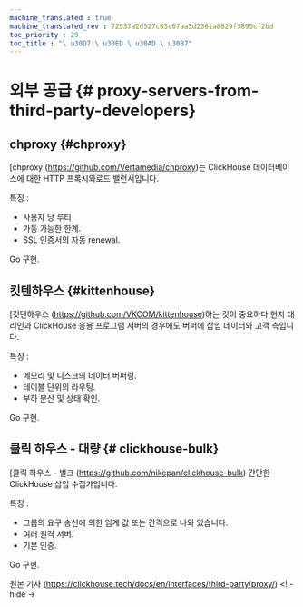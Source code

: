 ```yaml
---
machine_translated : true
machine_translated_rev : 72537a2d527c63c07aa5d2361a8829f3895cf2bd
toc_priority : 29
toc_title : "\ u30D7 \ u30ED \ u30AD \ u30B7"
---
```


# 외부 공급 {# proxy-servers-from-third-party-developers}

## chproxy {#chproxy}

[chproxy (https://github.com/Vertamedia/chproxy)는 ClickHouse 데이터베이스에 대한 HTTP 프록시와로드 밸런서입니다.

특징 :

- 사용자 당 루티
- 가동 가능한 한계.
- SSL 인증서의 자동 renewal.

Go 구현.

## 킷텐하우스 {#kittenhouse}

[킷텐하우스 (https://github.com/VKCOM/kittenhouse)하는 것이 중요하다 현지 대리인과 ClickHouse 응용 프로그램 서버의 경우에도 버퍼에 삽입 데이터와 고객 측입니다.

특징 :

- 메모리 및 디스크의 데이터 버퍼링.
- 테이블 단위의 라우팅.
- 부하 분산 및 상태 확인.

Go 구현.

## 클릭 하우스 - 대량 {# clickhouse-bulk}

[클릭 하우스 - 벌크 (https://github.com/nikepan/clickhouse-bulk) 간단한 ClickHouse 삽입 수집가입니다.

특징 :

- 그룹의 요구 송신에 의한 임계 값 또는 간격으로 나와 있습니다.
- 여러 원격 서버.
- 기본 인증.

Go 구현.

원본 기사 (https://clickhouse.tech/docs/en/interfaces/third-party/proxy/) <! - hide ->
